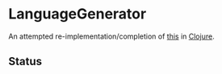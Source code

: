 # LanguageGenerator


An attempted re-implementation/completion of
[this](https://github.com/swizzard/language_generator) in
[Clojure](http://clojure.org/).

## Status


